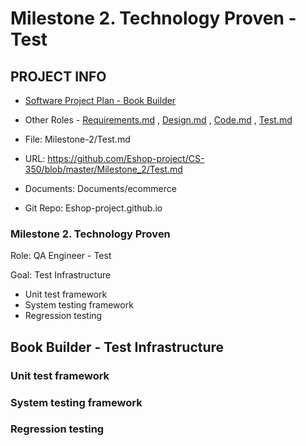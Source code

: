 # Milestone 2. Technology Proven - Test


## PROJECT INFO

* [Software Project Plan - Book Builder](../Index.md)

* Other Roles - [Requirements.md](Requirements.md)
, [Design.md](Design.md)
, [Code.md](Code.md)
, [Test.md](Test.md)



* File: Milestone-2/Test.md

* URL: https://github.com/Eshop-project/CS-350/blob/master/Milestone_2/Test.md

* Documents: Documents/ecommerce

* Git Repo: Eshop-project.github.io




### Milestone 2. Technology Proven



Role: QA Engineer - Test

Goal: Test Infrastructure

* Unit test framework
* System testing framework
* Regression testing



## Book Builder - Test Infrastructure



### Unit test framework


### System testing framework


### Regression testing
